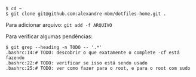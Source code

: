 ```console
$ cd ~
$ git clone git@github.com:alexandre-mbm/dotfiles-home.git .
```

Para adicionar arquivo: `git add -f ARQUIVO`

Para verificar algumas pendências:
```console
$ git grep --heading -n TODO -- '.*'
.bashrc:14:# TODO: descobrir o que exatamente o complete -cf está fazendo
.bashrc:22:# TODO: verificar se isso está sendo usado
.bashrc:25:# TODO: ver como fazer para o root, e para o root com sudo
```
